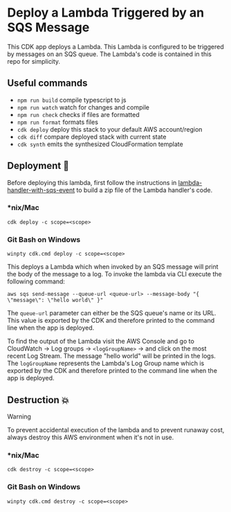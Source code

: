 # Deploy a Lambda Triggered by an SQS Message

This CDK app deploys a Lambda. This Lambda is configured to be triggered by messages on an SQS queue. The Lambda's code is contained in this repo for simplicity.

## Useful commands

- `npm run build` compile typescript to js
- `npm run watch` watch for changes and compile
- `npm run check` checks if files are formatted
- `npm run format` formats files
- `cdk deploy` deploy this stack to your default AWS account/region
- `cdk diff` compare deployed stack with current state
- `cdk synth` emits the synthesized CloudFormation template

## Deployment :rocket:

Before deploying this lambda, first follow the instructions in [lambda-handler-with-sqs-event](../lambda-handler-with-sqs-event/README.md) to build a zip file of the Lambda handler's code.

### \*nix/Mac

```console
cdk deploy -c scope=<scope>
```

### Git Bash on Windows

```console
winpty cdk.cmd deploy -c scope=<scope>
```

This deploys a Lambda which when invoked by an SQS message will print the body of the message to a log. To invoke the lambda via CLI execute the following command:

```console
aws sqs send-message --queue-url <queue-url> --message-body "{ \"message\": \"hello world\" }"
```

The `queue-url` parameter can either be the SQS queue's name or its URL. This value is exported by the CDK and therefore printed to the command line when the app is deployed.

To find the output of the Lambda visit the AWS Console and go to CloudWatch -> Log groups -> `<logGroupName>` -> and click on the most recent Log Stream. The message "hello world" will be printed in the logs. The `logGroupName` represents the Lambda's Log Group name which is exported by the CDK and therefore printed to the command line when the app is deployed.

## Destruction :boom:

> [!WARNING]
> To prevent accidental execution of the lambda and to prevent runaway cost, always destroy this AWS environment when it's not in use.

### \*nix/Mac

```console
cdk destroy -c scope=<scope>
```

### Git Bash on Windows

```console
winpty cdk.cmd destroy -c scope=<scope>
```
